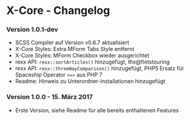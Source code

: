 X-Core - Changelog
==================

### Version 1.0.1-dev

* SCSS Compiler auf Version v0.6.7 aktualisiert
* X-Core Styles: Extra MForm Tabs Style entfernt
* X-Core Styles: MForm Checkbox wieder ausgerichtet
* rexx API: `rexx::sortArticles()` hinzugefügt, thx@fietstouring
* rexx API: `rexx::threeWayComparison()` hinzugefügt, PHP5 Ersatz für Spaceship Operator `<=>` aus PHP 7
* Readme: Hinweis zu Unterordner-Installationen hinzugefügt

### Version 1.0.0 - 15. März 2017

* Erste Version, siehe Readme für alle bereits enthaltenen Features

